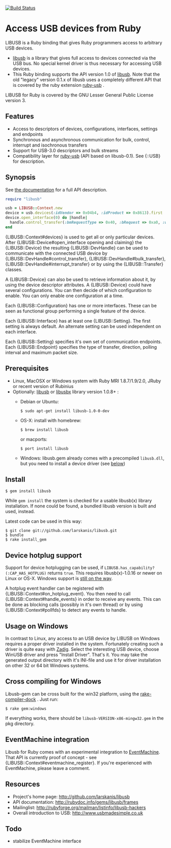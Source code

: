 <!-- -*- coding: utf-8 -*- -->

[![Build Status](https://travis-ci.org/larskanis/libusb.png?branch=debug_travis)](https://travis-ci.org/larskanis/libusb)

Access USB devices from Ruby
============================

LIBUSB is a Ruby binding that gives Ruby programmers access to arbitrary USB devices.

* [libusb](http://libusb.info) is a library that gives full access to devices connected via the USB bus. No special kernel driver is thus necessary for accessing USB devices.
* This Ruby binding supports the API version 1.0 of [libusb](http://libusb.info). Note that the old "legacy" version 0.1.x of libusb uses a completely different API that is covered by the ruby extension [ruby-usb](http://www.a-k-r.org/ruby-usb/) .


LIBUSB for Ruby is covered by the GNU Lesser General Public License version 3.

Features
--------

* Access to descriptors of devices, configurations, interfaces, settings and endpoints
* Synchronous and asynchronous communication for bulk, control, interrupt and isochronous transfers
* Support for USB-3.0 descriptors and bulk streams
* Compatibility layer for [ruby-usb](http://www.a-k-r.org/ruby-usb/) (API based on libusb-0.1). See {::USB} for description.

Synopsis
--------
See [the documentation](http://rubydoc.info/gems/libusb/frames) for a full API description.

```ruby
require "libusb"

usb = LIBUSB::Context.new
device = usb.devices(:idVendor => 0x04b4, :idProduct => 0x8613).first
device.open_interface(0) do |handle|
  handle.control_transfer(:bmRequestType => 0x40, :bRequest => 0xa0, :wValue => 0xe600, :wIndex => 0x0000, :dataOut => 1.chr)
end
```
{LIBUSB::Context#devices} is used to get all or only particular devices.
After {LIBUSB::Device#open_interface opening and claiming} the {LIBUSB::Device} the resulting {LIBUSB::DevHandle} can be
used to communicate with the connected USB device
by {LIBUSB::DevHandle#control_transfer}, {LIBUSB::DevHandle#bulk_transfer},
{LIBUSB::DevHandle#interrupt_transfer} or by using the {LIBUSB::Transfer} classes.

A {LIBUSB::Device} can also be used to retrieve information about it,
by using the device descriptor attributes.
A {LIBUSB::Device} could have several configurations. You can then decide of which
configuration to enable. You can only enable one configuration at a time.

Each {LIBUSB::Configuration} has one or more interfaces. These can be seen as functional group
performing a single feature of the device.

Each {LIBUSB::Interface} has at least one {LIBUSB::Setting}. The first setting is always default.
An alternate setting can be used independent on each interface.

Each {LIBUSB::Setting} specifies it's own set of communication endpoints.
Each {LIBUSB::Endpoint} specifies the type of transfer, direction, polling interval and
maximum packet size.


Prerequisites
-------------

* Linux, MacOSX or Windows system with Ruby MRI 1.8.7/1.9/2.0, JRuby or recent version of Rubinius
* Optionally: [libusb](http://libusb.info) or [libusbx](http://libusbx.org) library version 1.0.8+ :
  * Debian or Ubuntu:

      ```
      $ sudo apt-get install libusb-1.0-0-dev
      ```
  * OS-X: install with homebrew:

      ```
      $ brew install libusb
      ```
    or macports:

      ```
      $ port install libusb
      ```
  * Windows: libusb.gem already comes with a precompiled `libusb.dll`, but you need to install a device driver (see [below](#usage-on-windows))

Install
-------

    $ gem install libusb

While ```gem install``` the system is checked for a usable libusb(x) library installation.
If none could be found, a bundled libusb version is built and used, instead.

Latest code can be used in this way:

    $ git clone git://github.com/larskanis/libusb.git
    $ bundle
    $ rake install_gem

Device hotplug support
----------------------

Support for device hotplugging can be used, if ```LIBUSB.has_capability?(:CAP_HAS_HOTPLUG)``` returns ```true```.
This requires libusb(x)-1.0.16 or newer on Linux or OS-X. Windows support is [still on the way](https://github.com/libusbx/libusbx/issues/9).

A hotplug event handler can be registered with {LIBUSB::Context#on_hotplug_event}.
You then need to call {LIBUSB::Context#handle_events} in order to receive any events.
This can be done as blocking calls (possibly in it's own thread) or by using {LIBUSB::Context#pollfds} to
detect any events to handle.


Usage on Windows
----------------

In contrast to Linux, any access to an USB device by LIBUSB on Windows requires a proper driver
installed in the system. Fortunately creating such a driver is quite easy with
[Zadig](http://sourceforge.net/projects/libwdi/files/zadig/). Select the interesting USB device,
choose WinUSB driver and press "Install Driver". That's it. You may take the generated output directory
with it's INI-file and use it for driver installation on other 32 or 64 bit Windows
systems.


Cross compiling for Windows
---------------------------

Libusb-gem can be cross built for the win32 platform, using the [rake-compiler-dock](https://github.com/larskanis/rake-compiler-dock) .
Just run:

    $ rake gem:windows

If everything works, there should be `libusb-VERSION-x86-mingw32.gem` in the pkg
directory.

EventMachine integration
------------------------

Libusb for Ruby comes with an experimental integration to [EventMachine](http://rubyeventmachine.com/).
That API is currently proof of concept - see {LIBUSB::Context#eventmachine_register}.
If you're experienced with EventMachine, please leave a comment.


Resources
---------

* Project's home page: http://github.com/larskanis/libusb
* API documentation: http://rubydoc.info/gems/libusb/frames
* Mailinglist: http://rubyforge.org/mailman/listinfo/libusb-hackers
* Overall introduction to USB: http://www.usbmadesimple.co.uk

Todo
----

* stabilize EventMachine interface
